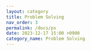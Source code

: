 ```yaml
---
layout: category
title: Problem Solving
nav_order: 3
permalink: /docs/ps
date: 2023-12-17 15:00 +0900
category_name: Problem Solving
---
```


